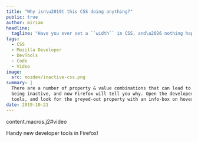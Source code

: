 ```yaml
---
title: "Why isn\u2019t this CSS doing anything?"
public: true
author: miriam
headline:
  tagline: "Have you ever set a ``width`` in CSS, and\u2026 nothing happens?"
tags:
  - CSS
  - Mozilla Developer
  - DevTools
  - Code
  - Video
image:
  src: mozdev/inactive-css.png
summary: |
  There are a number of property & value combinations that can lead to CSS
  being inactive, and now Firefox will tell you why. Open the developer
  tools, and look for the greyed-out property with an info-box on hover.
date: 2019-10-21
---
```


content.macros.j2\#video

Handy new developer tools in Firefox!
